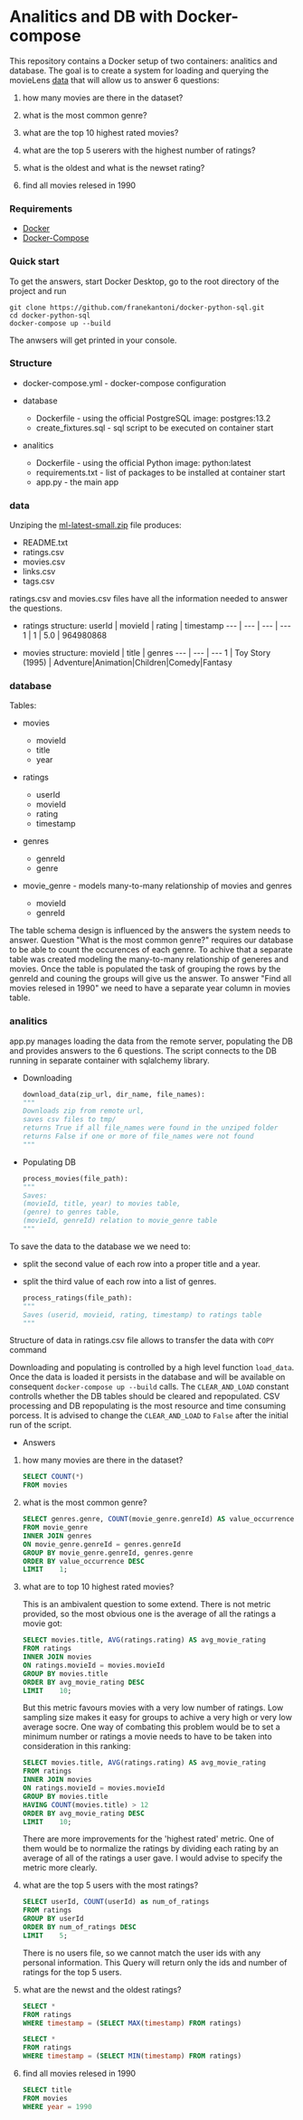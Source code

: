 # Analitics and DB with Docker-compose

This repository contains a Docker setup of two containers: analitics and database.
The goal is to create a system for loading and querying the movieLens [data](http://files.grouplens.org/datasets/movielens/ml-latest-small.zip "Zip file link") that will allow us to answer 6 questions: 

1. how many movies are there in the dataset?

2. what is the most common genre? 

3. what are the top 10 highest rated movies?

4. what are the top 5 userers with the highest number of ratings?

5. what is the oldest and what is the newset rating?

6. find all movies relesed in 1990


### Requirements

* [Docker](https://www.docker.com/ "Docker homepage")
* [Docker-Compose](https://docs.docker.com/compose/ "Docker-Compose docs")

### Quick start

To get the answers, start Docker Desktop, go to the root directory of the project and run

```
git clone https://github.com/franekantoni/docker-python-sql.git
cd docker-python-sql
docker-compose up --build
```

The anwsers will get printed in your console.

### Structure

* docker-compose.yml - docker-compose configuration
	
* database
	* Dockerfile - using the official PostgreSQL image: postgres:13.2
	* create_fixtures.sql - sql script to be executed on container start

* analitics
	* Dockerfile - using the official Python image: python:latest
	* requirements.txt - list of packages to be installed at container start 
	* app.py - the main app

### data

Unziping the [ml-latest-small.zip](http://files.grouplens.org/datasets/movielens/ml-latest-small.zip "Zip file link") file produces:

* README.txt
* ratings.csv
* movies.csv
* links.csv
* tags.csv

ratings.csv and movies.csv files have all the information needed to answer the questions.

* ratings structure:
	userId | movieId | rating | timestamp
	--- | --- | --- | ---
	1 | 1 | 5.0 | 964980868

* movies structure:
	movieId | title | genres
	--- | --- | ---
	1 | Toy Story (1995) | Adventure\|Animation\|Children\|Comedy\|Fantasy

### database

Tables:

* movies
	* movieId
	* title
	* year

* ratings
	* userId
	* movieId
	* rating
	* timestamp

* genres
	* genreId
	* genre

* movie_genre - models many-to-many relationship of movies and genres
	* movieId
	* genreId

The table schema design is influenced by the answers the system needs to answer.
Question "What is the most common genre?" requires our database to be able to count the occurences of each genre. 
To achive that a separate table was created modeling the many-to-many relationship of generes and movies. Once the table is 
populated the task of grouping the rows by the genreId and couning the groups will give us the answer.
To answer "Find all movies relesed in 1990" we need to have a separate year column in movies table.

### analitics

app.py manages loading the data from the remote server, populating the DB and provides answers to the 6 questions.
The script connects to the DB running in separate container with sqlalchemy library.

* Downloading

	```python
	download_data(zip_url, dir_name, file_names):
	"""
	Downloads zip from remote url,
	saves csv files to tmp/
	returns True if all file_names were found in the unziped folder
	returns False if one or more of file_names were not found
	"""
	```


* Populating DB

	```python
	process_movies(file_path):
	"""
	Saves:
	(movieId, title, year) to movies table,
	(genre) to genres table,
	(movieId, genreId) relation to movie_genre table
	"""
	```
To save the data to the database we we need to: 
* split the second value of each row into a proper title and a year.
* split the third value of each row into a list of genres.

	```python
	process_ratings(file_path):
	"""
	Saves (userid, movieid, rating, timestamp) to ratings table
	"""
	```
Structure of data in ratings.csv file allows to transfer the data with ```COPY``` command


Downloading and populating is controlled by a high level function ```load_data```.
Once the data is loaded it persists in the database and will be available on consequent ```docker-compose up --build``` calls.
The ```CLEAR_AND_LOAD``` constant controlls whether the DB tables should be cleared and repopulated.
CSV processing and DB repopulating is the most resource and time consuming porcess.
It is advised to change the ```CLEAR_AND_LOAD``` to ```False``` after the initial run of the script.

* Answers

1. how many movies are there in the dataset?

	```SQL
	SELECT COUNT(*)
	FROM movies
	```

2. what is the most common genre? 

	```SQL
	SELECT genres.genre, COUNT(movie_genre.genreId) AS value_occurrence 
	FROM movie_genre
	INNER JOIN genres 
	ON movie_genre.genreId = genres.genreId
	GROUP BY movie_genre.genreId, genres.genre
	ORDER BY value_occurrence DESC
	LIMIT    1;
	```

3. what are to top 10 highest rated movies?
	

	This is an ambivalent question to some extend. There is not metric provided, so the most obvious one is the average of all the ratings a movie got:
	```SQL
	SELECT movies.title, AVG(ratings.rating) AS avg_movie_rating
	FROM ratings
	INNER JOIN movies 
	ON ratings.movieId = movies.movieId
	GROUP BY movies.title
	ORDER BY avg_movie_rating DESC
	LIMIT    10;
	```

	But this metric favours movies with a very low number of ratings. Low sampling size makes it easy for groups to achive a very high or very low average socre.
	One way of combating this problem would be to set a minimum number or ratings a movie needs to have to be taken into consideration in this ranking:
	```SQL
	SELECT movies.title, AVG(ratings.rating) AS avg_movie_rating
	FROM ratings
	INNER JOIN movies 
	ON ratings.movieId = movies.movieId
	GROUP BY movies.title
	HAVING COUNT(movies.title) > 12
	ORDER BY avg_movie_rating DESC
	LIMIT    10;
	```

	There are more improvements for the 'highest rated' metric. One of them would be to normalize the ratings by dividing each rating by an average of all of the ratings a user gave. I would advise to specify the metric more clearly.

4. what are the top 5 users with the most ratings?

	```SQL
	SELECT userId, COUNT(userId) as num_of_ratings
	FROM ratings
	GROUP BY userId
	ORDER BY num_of_ratings DESC
	LIMIT    5;
	```
	There is no users file, so we cannot match the user ids with any personal information. This Query will return only the ids and number of ratings for the top 5 users.

5. what are the newst and the oldest ratings?

	```SQL
	SELECT *
	FROM ratings
	WHERE timestamp = (SELECT MAX(timestamp) FROM ratings)
	```

	```SQL
	SELECT *
	FROM ratings
	WHERE timestamp = (SELECT MIN(timestamp) FROM ratings)
	```

6. find all movies relesed in 1990

	```SQL
	SELECT title
	FROM movies
	WHERE year = 1990
	```
	








